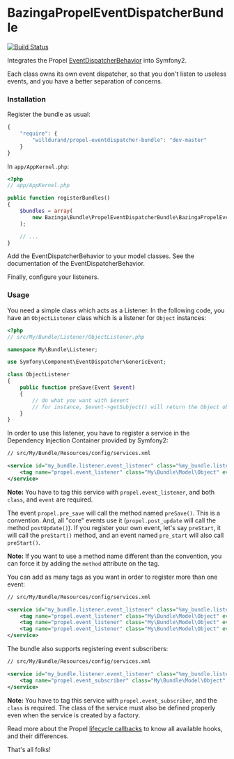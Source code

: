 BazingaPropelEventDispatcherBundle
==================================

[![Build Status](https://secure.travis-ci.org/willdurand/BazingaPropelEventDispatcherBundle.png?branch=master)](http://travis-ci.org/willdurand/BazingaPropelEventDispatcherBundle)

Integrates the Propel
[EventDispatcherBehavior](https://github.com/willdurand/EventDispatcherBehavior)
into Symfony2.

Each class owns its own event dispatcher, so that you don't listen to useless
events, and you have a better separation of concerns.


### Installation

Register the bundle as usual:

```js
{
    "require": {
        "willdurand/propel-eventdispatcher-bundle": "dev-master"
    }
}
```

In `app/AppKernel.php`:

```php
<?php
// app/AppKernel.php

public function registerBundles()
{
    $bundles = array(
        new Bazinga\Bundle\PropelEventDispatcherBundle\BazingaPropelEventDispatcherBundle(),
    );

    // ...
}
```

Add the EventDispatcherBehavior to your model classes. See the documentation of
the EventDispatcherBehavior.

Finally, configure your listeners.


### Usage

You need a simple class which acts as a Listener. In the following code, you
have an `ObjectListener` class which is a listener for `Object` instances:

```php
<?php
// src/My/Bundle/Listener/ObjectListener.php

namespace My\Bundle\Listener;

use Symfony\Component\EventDispatcher\GenericEvent;

class ObjectListener
{
    public function preSave(Event $event)
    {
        // do what you want with $event
        // for instance, $event->getSubject() will return the Object object
    }
}
```

In order to use this listener, you have to register a service in the Dependency
Injection Container provided by Symfony2:

```xml
// src/My/Bundle/Resources/config/services.xml

<service id="my_bundle.listener.event_listener" class="%my_bundle.listener.event_listener.class%">
    <tag name="propel.event_listener" class="My\Bundle\Model\Object" event="propel.pre_save" />
</service>
```

**Note:** You have to tag this service with `propel.event_listener`, and both
`class`, and `event` are required.

The event `propel.pre_save` will call the method named `preSave()`. This is a
convention. And, all "core" events use it (`propel.post_update` will call the
method `postUpdate()`).
If you register your own event, let's say `preStart`, it will call the
`preStart()` method, and an event named `pre_start` will also call `preStart()`.

**Note:** If you want to use a method name different than the convention, you
can force it by adding the `method` attribute on the tag.

You can add as many tags as you want in order to register more than one event:

```xml
// src/My/Bundle/Resources/config/services.xml

<service id="my_bundle.listener.event_listener" class="%my_bundle.listener.event_listener.class%">
    <tag name="propel.event_listener" class="My\Bundle\Model\Object" event="propel.pre_save" />
    <tag name="propel.event_listener" class="My\Bundle\Model\Object" event="propel.post_save" />
    <tag name="propel.event_listener" class="My\Bundle\Model\Object" event="propel.post_save" method="latePostSave" priority="-10" />
</service>
```

The bundle also supports registering event subscribers:

```xml
// src/My/Bundle/Resources/config/services.xml

<service id="my_bundle.listener.event_listener" class="%my_bundle.listener.event_listener.class%">
    <tag name="propel.event_subscriber" class="My\Bundle\Model\Object" />
</service>
```

**Note:** You have to tag this service with `propel.event_subscriber`, and the
`class` is required. The class of the service must also be defined properly
even when the service is created by a factory.

Read more about the Propel [lifecycle
callbacks](http://www.propelorm.org/cookbook/symfony2/symfony2-and-propel-in-real-life.html#lifecycle_callbacks)
to know all available hooks, and their differences.

That's all folks!
